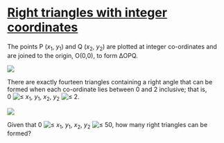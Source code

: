 # [Right triangles with integer coordinates](http://projecteuler.net/problem=91)

The points P (_x_<sub>1</sub>, _y_<sub>1</sub>) and Q (_x_<sub>2</sub>, _y_<sub>2</sub>) are plotted at integer co-ordinates and are joined to the origin, O(0,0), to form ΔOPQ.

 ![](/Volumes/HDD_KS/source/project_euler/vender/bundle/ruby/2.2.0/gems/euler-manager-0.1.1/config/../data/images/p_091_1.gif)  

There are exactly fourteen triangles containing a right angle that can be formed when each co-ordinate lies between 0 and 2 inclusive; that is,  
0 ![≤](/Volumes/HDD_KS/source/project_euler/vender/bundle/ruby/2.2.0/gems/euler-manager-0.1.1/config/../data/images/symbol_le.gif) _x_<sub>1</sub>, _y_<sub>1</sub>, _x_<sub>2</sub>, _y_<sub>2</sub> ![≤](/Volumes/HDD_KS/source/project_euler/vender/bundle/ruby/2.2.0/gems/euler-manager-0.1.1/config/../data/images/symbol_le.gif) 2.

 ![](/Volumes/HDD_KS/source/project_euler/vender/bundle/ruby/2.2.0/gems/euler-manager-0.1.1/config/../data/images/p_091_2.gif)  

Given that 0 ![≤](/Volumes/HDD_KS/source/project_euler/vender/bundle/ruby/2.2.0/gems/euler-manager-0.1.1/config/../data/images/symbol_le.gif) _x_<sub>1</sub>, _y_<sub>1</sub>, _x_<sub>2</sub>, _y_<sub>2</sub> ![≤](/Volumes/HDD_KS/source/project_euler/vender/bundle/ruby/2.2.0/gems/euler-manager-0.1.1/config/../data/images/symbol_le.gif) 50, how many right triangles can be formed?

